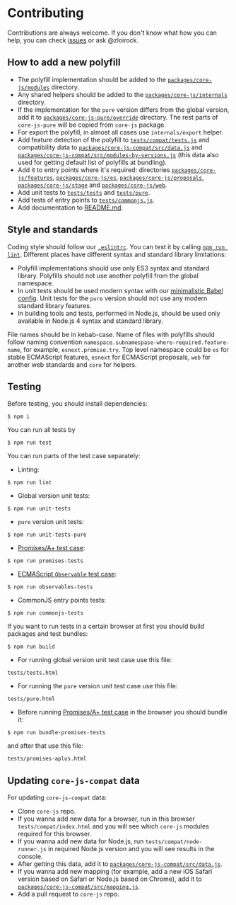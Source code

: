 # Contributing

Contributions are always welcome. If you don't know what how you can help, you can check [issues](https://github.com/zloirock/core-js/issues) or ask @zloirock.

## How to add a new polyfill

- The polyfill implementation should be added to the [`packages/core-js/modules`](./packages/core-js/modules) directory.
- Any shared helpers should be added to the [`packages/core-js/internals`](./packages/core-js/internals) directory.
- If the implementation for the `pure` version differs from the global version, add it to [`packages/core-js-pure/override`](./packages/core-js-pure/override) directory. The rest parts of `core-js-pure` will be copied from `core-js` package.
- For export the polyfill, in almost all cases use `internals/export` helper.
- Add feature detection of the polyfill to [`tests/compat/tests.js`](./tests/compat/tests.js) and compatibility data to [`packages/core-js-compat/src/data.js`](./packages/core-js-compat/src/data.js) and [`packages/core-js-compat/src/modules-by-versions.js`](./packages/core-js-compat/src/modules-by-versions.js) (this data also used for getting default list of polyfills at bundling).
- Add it to entry points where it's required: directories [`packages/core-js/features`](./packages/core-js/features), [`packages/core-js/es`](./packages/core-js/es), [`packages/core-js/proposals`](./packages/core-js/proposals), [`packages/core-js/stage`](./packages/core-js/stage) and [`packages/core-js/web`](./packages/core-js/web).
- Add unit tests to [`tests/tests`](./tests/tests) and [`tests/pure`](./tests/pure).
- Add tests of entry points to [`tests/commonjs.js`](./tests/commonjs).
- Add documentation to [README.md](./README.md).

## Style and standards

Coding style should follow our [`.eslintrc`](./.eslintrc.js). You can test it by calling [`npm run lint`](#testing). Different places have different syntax and standard library limitations:
- Polyfill implementations should use only ES3 syntax and standard library. Polyfills should not use another polyfill from the global namespace.
- In unit tests should be used modern syntax with our [minimalistic Babel config](./.babelrc). Unit tests for the `pure` version should not use any modern standard library features.
- In building tools and tests, performed in Node.js, should be used only available in Node.js 4 syntax and standard library.

File names should be in kebab-case. Name of files with polyfills should follow naming convention `namespace.subnamespase-where-required.feature-name`, for example, `esnext.promise.try`. Top level namespace could be `es` for stable ECMAScript features, `esnext` for ECMAScript proposals, `web` for another web standards and `core` for helpers.

## Testing

Before testing, you should install dependencies:
```
$ npm i
```
You can run all tests by
```
$ npm run test
```
You can run parts of the test case separately:
- Linting:
```
$ npm run lint
```
- Global version unit tests:
```
$ npm run unit-tests
```
- `pure` version unit tests:
```
$ npm run unit-tests-pure
```
- [Promises/A+ test case](https://github.com/promises-aplus/promises-tests):
```
$ npm run promises-tests
```
- [ECMAScript `Observable` test case](https://github.com/tc39/proposal-observable):
```
$ npm run observables-tests
```
- CommonJS entry points tests:
```
$ npm run commonjs-tests
```
If you want to run tests in a certain browser at first you should build packages and test bundles:
```
$ npm run build
```
- For running global version unit test case use this file:
```
tests/tests.html
```
- For running the `pure` version unit test case use this file:
```
tests/pure.html
```
- Before running [Promises/A+ test case](https://github.com/promises-aplus/promises-tests) in the browser you should bundle it:
```
$ npm run bundle-promises-tests
```
and after that use this file:
```
tests/promises-aplus.html
```

## Updating `core-js-compat` data

For updating `core-js-compat` data:

- Clone `core-js` repo.
- If you wanna add new data for a browser, run in this browser `tests/compat/index.html` and you will see which `core-js` modules required for this browser.
- If you wanna add new data for Node.js, run `tests/compat/node-runner.js` in required Node.js version and you will see results in the console.
- After getting this data, add it to [`packages/core-js-compat/src/data.js`](./packages/core-js-compat/src/data.js).
- If you wanna add new mapping (for example, add a new iOS Safari version based on Safari or Node.js based on Chrome), add it to [`packages/core-js-compat/src/mapping.js`](./packages/core-js-compat/src/mapping.js).
- Add a pull request to `core-js` repo.
